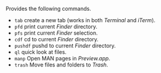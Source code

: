 Provides the following commands.

- `tab` create a new tab (works in both _Terminal_ and _iTerm_).
- `pfd` print current _Finder_ directory.
- `pfs` print current _Finder_ selection.
- `cdf` cd to current _Finder_ directory.
- `pushdf` pushd to current _Finder_ directory.
- `ql` quick look at files.
- `manp` Open MAN pages in _Preview.app_.
- `trash` Move files and folders to _Trash_.
